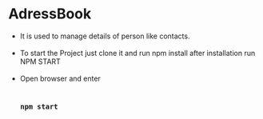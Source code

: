 # AdressBook
<ul>
  <li>It is used to manage details of person like contacts.</li><br>
<li>To start the Project just clone it and run npm install after installation run NPM START</li><br>
<li>Open browser and enter</li><br>

### `npm start`
